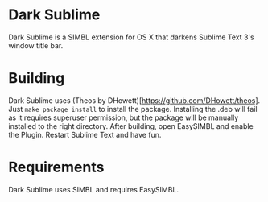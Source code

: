 # Dark Sublime
Dark Sublime is a SIMBL extension for OS X that darkens Sublime Text 3's window title bar.

# Building
Dark Sublime uses (Theos by DHowett)[https://github.com/DHowett/theos]. Just ```make package install``` to install the package. Installing the .deb will fail as it requires superuser permission, but the package will be manually installed to the right directory. After building, open EasySIMBL and enable the Plugin. Restart Sublime Text and have fun.

# Requirements
Dark Sublime uses SIMBL and requires EasySIMBL.